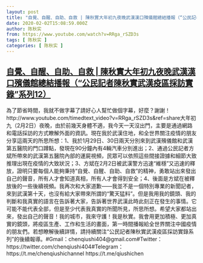```yaml
---
layout: post
title: "自覺、自醒、自助、自救 | 陳秋實大年初九夜晚武漢漢口殯儀館總結播報（“公民記者陳秋實武漢疫區採訪實錄”系列12）"
date: 2020-02-02T15:08:59.000Z
author: 陈秋实
from: https://www.youtube.com/watch?v=RRga_rSZD3s
tags: [ 陈秋实 ]
categories: [ 陈秋实 ]
---
```

<!--1580656139000-->
[自覺、自醒、自助、自救 | 陳秋實大年初九夜晚武漢漢口殯儀館總結播報（“公民記者陳秋實武漢疫區採訪實錄”系列12）](https://www.youtube.com/watch?v=RRga_rSZD3s)
------

<div>
為了節省時間，我就不做字幕了請好心人幫忙做個字幕，好麼？謝謝！http://www.youtube.com/timedtext_video?v=RRga_rSZD3s&ref=share大年初九（2月2日）夜晚，由於前幾天身體不適，我今天一天沒出門，主要是通過網路和電話採訪的方式瞭解外面的資訊。現在我於武漢住地，和全世界關注疫情的朋友分享這兩天的所思所想：1、我於1月29日、30日兩天分別來到武漢殯儀館和武漢第五醫院的門口蹲點，發現在90分鐘內有4輛汽車分別進出；2、通過公民記者方斌所帶來的武漢第五醫院內部的運屍視頻，民眾可以依照這些間接證據和細節大致推理出現在疫情的大致狀況；3、方斌在2月2日被武漢警方迅速“維穩”又迅速的釋放，證明只要每個人能夠秉持“自覺、自醒、自助、自救”的精神，勇敢站出來發出自己的聲音，所有人才會知道真相，所有人才會得到安全；4、後面是方斌在被釋放後的一些後續視頻。我再次和大家道歉——我並不是一個特別專業的新聞記者，來到武漢第十天，也沒有給大家帶來所謂的“驚天猛料”。但是我用我的鏡頭、我的判斷和我真實的語言在告訴著大家，告訴著世界武漢此時此刻正在發生的事情。它可能不能代表全部，但是至少代表我真實的所聞所見，所思所想。希望大家都站出來，發出自己的聲音！我的城市，我來守護！我是秋實。我會用更加積極、更加真實的鏡頭，將疫區生產、工作和生活的畫面，第一時間播報給全世界關注中國疫情的朋友們。若想瞭解後續詳情，請持續關注“公民記者陳秋實武漢疫區採訪實錄系列”的後續報導。#Gmail：chenqiushi404@gmail.com#Twitter：https://twitter.com/chenqiushi404#Telegram：https://t.me/chenqiushichannel                        https://t.me/qiushichen
</div>

